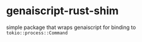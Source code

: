 # genaiscript-rust-shim

simple package that wraps genaiscript for binding to `tokio::process::Command`